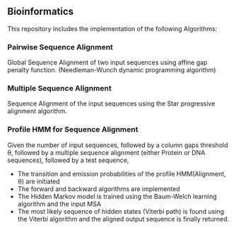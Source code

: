 ## Bioinformatics
This repository includes the implementation of the following Algorithms:
### Pairwise Sequence Alignment
Global Sequence Alignment of two input sequences using affine gap penalty function.
(Needleman-Wunch dynamic programming algorithm)

### Multiple Sequence Alignment
Sequence Alignment of the input sequences using the Star progressive alignment algorithm.

### Profile HMM for Sequence Alignment
Given the number of input sequences, followed by a column gaps threshold θ, followed by a multiple sequence alignment (either Protein or DNA sequences), followed by a test sequence,
* The transition and emission probabilities of the profile HMM(Alignment, θ) are initiated
* The forward and backward algorithms are implemented
* The Hidden Markov model is trained using the Baum-Welch learning algorithm and the input MSA
* The most likely sequence of hidden states (Viterbi path) is found using the Viterbi algorithm and the aligned output sequence is finally returned. 

